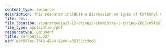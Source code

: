 ```yaml
---
content_type: resource
description: This resource incldues a discussion on Types of Carbonyl Compounds.
file: null
file_location: /coursemedia/5-12-organic-chemistry-i-spring-2005/e9f507ec7540428450eca35352bc3ed6_carbonyl1.pdf
file_type: application/pdf
resourcetype: Document
title: carbonyl1.pdf
uid: e9f507ec-7540-4284-50ec-a35352bc3ed6
---
```

